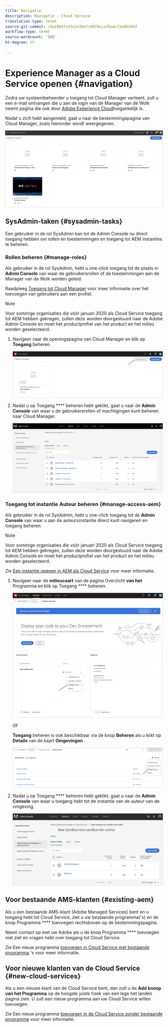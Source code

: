 ```yaml
---
title: Navigatie
description: Navigatie - Cloud Service
translation-type: tm+mt
source-git-commit: c5ee964fad3e1430e7c08f0cca76aecfae8bd44f
workflow-type: tm+mt
source-wordcount: '505'
ht-degree: 1%

---
```



# Experience Manager as a Cloud Service openen {#navigation}

Zodra uw systeembeheerder u toegang tot Cloud Manager verleent, zult u een e-mail ontvangen die u aan de login van de Manager van de Wolk neemt pagina die ook door [Adobe Experience Cloud](https://my.cloudmanager.adobe.com/)toegankelijk is.

Nadat u zich hebt aangemeld, gaat u naar de bestemmingspagina van Cloud Manager, zoals hieronder wordt weergegeven.

![](assets/first_timelogin1.png)

## SysAdmin-taken {#sysadmin-tasks}

Een gebruiker in de rol SysAdmin kan tot de Admin Console nu direct toegang hebben om rollen en toestemmingen en toegang tot AEM instanties te beheren.

### Rollen beheren {#manage-roles}

Als gebruiker in de rol SysAdmin, hebt u one-click toegang tot de plaats in **Admin Console** van waar de gebruikersrollen of de toestemmingen aan de Manager van de Wolk worden geleid.

Raadpleeg [Toegang tot Cloud Manager](https://docs.adobe.com/content/help/en/experience-manager-cloud-service/security/ims-support.html#accessing-cloud-manager) voor meer informatie over het toevoegen van gebruikers aan een profiel.

>[!NOTE]
>Voor sommige organisaties die vóór januari 2020 als Cloud Service toegang tot AEM hebben gekregen, zullen deze worden doorgestuurd naar de Adobe Admin Console en moet het productprofiel van het product en het milieu worden geselecteerd.

1. Navigeer naar de openingspagina van Cloud Manager en klik op **Toegang** beheren.

   ![](assets/sys-admin5.png)

1. Nadat u op Toegang **** beheren hebt geklikt, gaat u naar de **Admin Console** van waar u de gebruikersrollen of machtigingen kunt beheren naar Cloud Manager.

   ![](assets/sys-admin1.png)

### Toegang tot instantie Auteur beheren {#manage-access-aem}

Als gebruiker in de rol SysAdmin, hebt u one-click toegang tot de **Admin Console** van waar u aan de auteursinstantie direct kunt navigeren en toegang beheren.

>[!NOTE]
>Voor sommige organisaties die vóór januari 2020 als Cloud Service toegang tot AEM hebben gekregen, zullen deze worden doorgestuurd naar de Adobe Admin Console en moet het productprofiel van het product en het milieu worden geselecteerd.

Zie [Een instantie openen in AEM als Cloud Service](https://docs.adobe.com/content/help/en/experience-manager-cloud-service/security/ims-support.html#accessing-instance-cloud-service) voor meer informatie.

1. Navigeer naar de **milieucaart** van de pagina Overzicht **van het** Programma en klik op Toegang **** beheren.

   ![](assets/sys-admin6.png)

   Of

   **Toegang** beheren is ook beschikbaar via de knop **Beheren** als u klikt op **Details** van de kaart **Omgevingen** .

   ![](assets/sys-admin4.png)

1. Nadat u op Toegang **** beheren hebt geklikt, gaat u naar de **Admin Console** van waar u toegang hebt tot de instantie van de auteur van de omgeving.

   ![](assets/sys-admin-2.png)

## Voor bestaande AMS-klanten {#existing-aem}

Als u een bestaande AMS-klant (Adobe Managed Services) bent en u toegang hebt tot Cloud Service, ziet u uw bestaande programma(&#39;s) en de knop Programma **** toevoegen rechtsboven op de bestemmingspagina.

Neem contact op met uw Adobe als u de knop Programma **** toevoegen niet ziet en vragen hebt over toegang tot Cloud Service.

Zie Een nieuw programma [toevoegen in Cloud Service met bestaande programma](/help/onboarding/getting-access-to-aem-in-cloud/first-time-login.md#existing-program) &#39;s voor meer informatie.

## Voor nieuwe klanten van de Cloud Service {#new-cloud-services}

Als u een nieuwe klant van de Cloud Service bent, dan zult u de **Add knoop van het Programma** op de hoogste juiste hoek van een lege het landen pagina zien. U zult een nieuw programma aan uw Cloud Service willen toevoegen.

Zie Een nieuw programma [toevoegen in de Cloud Service zonder bestaande programma](/help/onboarding/getting-access-to-aem-in-cloud/first-time-login.md#no-program) voor meer informatie.

